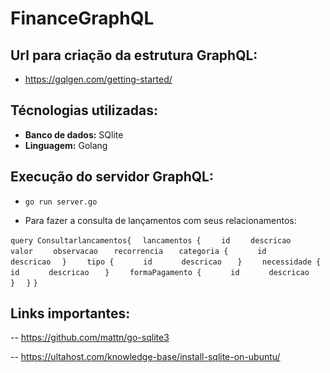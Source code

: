 # FinanceGraphQL

## Url para criação da estrutura GraphQL:

* https://gqlgen.com/getting-started/

## Técnologias utilizadas:

* **Banco de dados:** SQlite
* **Linguagem:** Golang

## Execução do servidor GraphQL:

- `go run server.go`

* Para fazer a consulta de lançamentos com seus relacionamentos:

`query Consultarlancamentos{`
`  lancamentos {`
`    id`
`    descricao`
`    valor`
`    observacao`
`  	recorrencia`
`  	categoria {`
`      id`
`      descricao`
`  	} `
`    tipo {`
`      id`
`      descricao`
`    } `
`    necessidade {`
`      id`
`      descricao`
`    } `
`    formaPagamento {`
`      id`
`      descricao`
`    }`
`  }`
`}`

## Links importantes:

-- https://github.com/mattn/go-sqlite3

-- https://ultahost.com/knowledge-base/install-sqlite-on-ubuntu/
